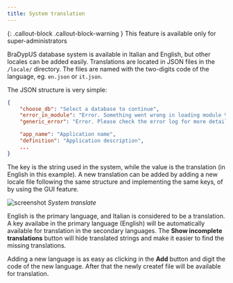 ```yaml
---
title: System translation
---
```



{: .callout-block .callout-block-warning }
This feature is available only for super-administrators


BraDypUS database system is available in Italian and English, 
but other locales can be added easily. Translations are located in
JSON files in the `/locale/` directory. The files are named with the
two-digits code of the language, eg. `en.json` or `it.json`.

The JSON structure is very simple:

```JSON
{
    "choose_db": "Select a database to continue",
    "error_in_module": "Error. Something went wrong in loading module %s",
    "generic_error": "Error. Please check the error log for more details",

    "app_name": "Application name",
    "definition": "Application description",
    ...
}
```

The key is the string used in the system, while the value is the translation 
(in English in this example). A new translation can be added by adding a new 
locale file following the same structure and implementing the same keys, of by 
using the GUI feature.

![screenshot](../../images/usage/sys-translate-main.png "System translate")
*System translate*

English is the primary language, and Italian is considered to be a translation.
A key availabe in the primary language (English) will be automatically available
for translation in the secondary languages. The **Show incomplete translations**
button will hide translated strings and make it easier to find the missing translations.

Adding a new language is as easy as clicking in the **Add** button and digit the code
of the new language. After that the newly createf file will be available for translation.